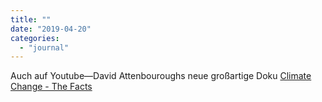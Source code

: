 ```yaml
---
title: ""
date: "2019-04-20"
categories: 
  - "journal"
---
```


Auch auf Youtube—David Attenbouroughs neue großartige Doku [Climate Change - The Facts](https://www.youtube.com/watch?v=0ypaUH57MO4)
